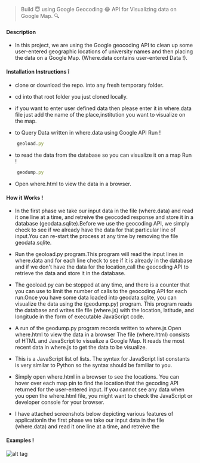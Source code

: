 > Build :innocent: using  Google Geocoding :joy: API for Visualizing data on Google Map. :mag:

#### Description 

* In this project, we are using the Google geocoding API to clean up some user-entered  geographic locations of 
  university names and then placing the data on a Google Map. (Where.data contains user-entered Data !).
 
#### Installation Instructions :grey_exclamation:

* clone or download the repo. into any fresh temporary folder.

* cd into that root folder you just cloned locally.

* if you want to enter user defined data then please enter it in where.data file just add the name of the place,institution     you want to visualize on the map.

* to  Query Data written in where.data using Google API Run !

```javascript
    geoload.py
```

* to read the data from the database so you can visualize it on a map Run !

```javascript
    geodump.py 
```

* Open where.html to view the data in a browser.

#### How it Works !

* In the first phase we take our input data in the file (where.data) and read it one line at a time, and retreive the
  geocoded response and store it in a database (geodata.sqlite).Before we use the geocoding API, we simply check to see 
  if we already have the data for that particular line of input.You can re-start the process at any time by removing the file
  geodata.sqlite.
  
* Run the geoload.py program.This program will read the input lines in where.data and for each line check to see if it is       already in the database and if we don't have the data for the location,call the geocoding API to retrieve the data and       store it in the database.

* The geoload.py can be stopped at any time, and there is a counter that you can use to limit the number of calls to the       geocoding API for each run.Once you have some data loaded into geodata.sqlite, you can visualize the data using the           (geodump.py) program.  This program reads the database and writes tile file (where.js) with the location, latitude, and       longitude in the form of executable JavaScript code. 

* A run of the geodump.py program records written to where.js Open where.html to view the data in a browser The file           (where.html) consists of HTML and JavaScript to visualize a Google Map.  It reads the most recent data in where.js to get 
  the data to be visualize.
  
* This is a JavaScript list of lists.  The syntax for JavaScript list constants is very similar to Python so the syntax         should be familiar to you. 

* Simply open where.html in a browser to see the locations.  You can hover over each map pin to find the location that the     gecoding API returned for the user-entered input.  If you cannot see any data when you open the where.html file, you might 
  want to check the JavaScript or developer console for your browser.


* I have attached screenshots below depicting various features of  applicationIn the first phase we take our input data in the file (where.data) and read it one line at a time, and retreive the



#### Examples !

![alt tag](https://github.com/divyanshu-rawat/Retrieving_Processing_and_Visualizing_Data_with_Python./blob/master/screenshot/map.png)


